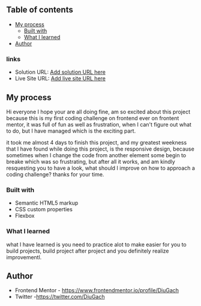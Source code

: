 
## Table of contents

- [My process](#my-process)
  - [Built with](#built-with)
  - [What I learned](#what-i-learned)
- [Author](#author)


### links
- Solution URL: [Add solution URL here](https://your-solution-url.com)
- Live Site URL: [Add live site URL here](https://your-live-site-url.com)

## My process

Hi everyone I hope your are all doing fine, am so excited about this project because this is my 
first coding challenge on frontend ever on frontent mentor, it was full of fun as well as frustration, when I can't figure out what to do, but I have managed which is the exciting part.

it took me almost 4 days to finish this project, and my greatest weekness that I have found while doing this project, is the responsive design, because sometimes when I change the code from another element some begin to breake which was so frustrating, but after all it works, and am kindly resquesting you to have a look, what should I improve on how to approach a coding challenge? thanks for your time.
### Built with

- Semantic HTML5 markup
- CSS custom properties
- Flexbox

### What I learned
what I have learned is you need to practice alot to make easier for you to build projects, build project after project and you definitely realize improvementl.



## Author

- Frontend Mentor - https://www.frontendmentor.io/profile/DiuGach
- Twitter -https://twitter.com/DiuGach

